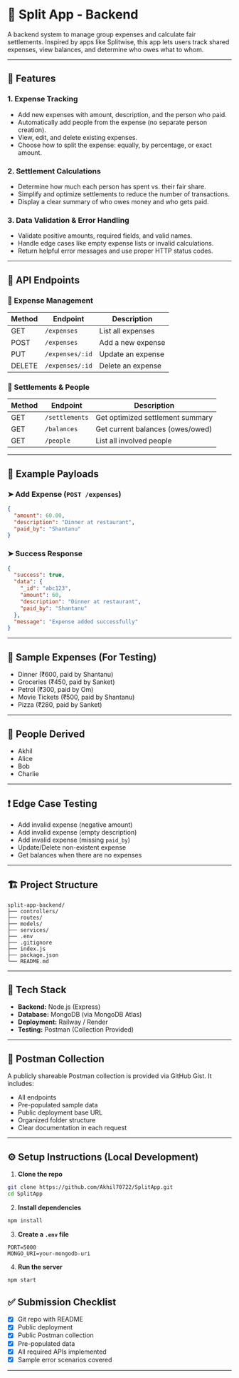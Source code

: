 # 💸 Split App - Backend

A backend system to manage group expenses and calculate fair settlements. Inspired by apps like Splitwise, this app lets users track shared expenses, view balances, and determine who owes what to whom.

---

## 🚀 Features

### 1. Expense Tracking
- Add new expenses with amount, description, and the person who paid.
- Automatically add people from the expense (no separate person creation).
- View, edit, and delete existing expenses.
- Choose how to split the expense: equally, by percentage, or exact amount.

### 2. Settlement Calculations
- Determine how much each person has spent vs. their fair share.
- Simplify and optimize settlements to reduce the number of transactions.
- Display a clear summary of who owes money and who gets paid.

### 3. Data Validation & Error Handling
- Validate positive amounts, required fields, and valid names.
- Handle edge cases like empty expense lists or invalid calculations.
- Return helpful error messages and use proper HTTP status codes.

---

## 🧩 API Endpoints

### 🔹 Expense Management

| Method | Endpoint             | Description              |
|--------|----------------------|--------------------------|
| GET    | `/expenses`          | List all expenses        |
| POST   | `/expenses`          | Add a new expense        |
| PUT    | `/expenses/:id`      | Update an expense        |
| DELETE | `/expenses/:id`      | Delete an expense        |

### 🔹 Settlements & People

| Method | Endpoint             | Description                        |
|--------|----------------------|------------------------------------|
| GET    | `/settlements`       | Get optimized settlement summary   |
| GET    | `/balances`          | Get current balances (owes/owed)   |
| GET    | `/people`            | List all involved people           |

---

## 🧪 Example Payloads

### ➤ Add Expense (`POST /expenses`)
```json
{
  "amount": 60.00,
  "description": "Dinner at restaurant",
  "paid_by": "Shantanu"
}
```

### ➤ Success Response
```json
{
  "success": true,
  "data": {
    "_id": "abc123",
    "amount": 60,
    "description": "Dinner at restaurant",
    "paid_by": "Shantanu"
  },
  "message": "Expense added successfully"
}
```

---

## 🧠 Sample Expenses (For Testing)

- Dinner (₹600, paid by Shantanu)
- Groceries (₹450, paid by Sanket)
- Petrol (₹300, paid by Om)
- Movie Tickets (₹500, paid by Shantanu)
- Pizza (₹280, paid by Sanket)

---

## 👥 People Derived

- Akhil
- Alice
- Bob
- Charlie

---

## ❗ Edge Case Testing

- Add invalid expense (negative amount)
- Add invalid expense (empty description)
- Add invalid expense (missing `paid_by`)
- Update/Delete non-existent expense
- Get balances when there are no expenses

---

## 🏗️ Project Structure

```
split-app-backend/
├── controllers/
├── routes/
├── models/
├── services/
├── .env
├── .gitignore
├── index.js
├── package.json
└── README.md
```

---

## 🧰 Tech Stack

- **Backend:** Node.js (Express)
- **Database:** MongoDB (via MongoDB Atlas)
- **Deployment:** Railway / Render
- **Testing:** Postman (Collection Provided)

---

## 🧪 Postman Collection

A publicly shareable Postman collection is provided via GitHub Gist. It includes:
- All endpoints
- Pre-populated sample data
- Public deployment base URL
- Organized folder structure
- Clear documentation in each request
---

## ⚙️ Setup Instructions (Local Development)

1. **Clone the repo**
```bash
git clone https://github.com/Akhil70722/SplitApp.git
cd SplitApp
```

2. **Install dependencies**
```bash
npm install
```

3. **Create a `.env` file**
```
PORT=5000
MONGO_URI=your-mongodb-uri
```

4. **Run the server**
```bash
npm start
```

## ✅ Submission Checklist

- [x] Git repo with README
- [x] Public deployment
- [x] Public Postman collection
- [x] Pre-populated data
- [x] All required APIs implemented
- [x] Sample error scenarios covered

---
